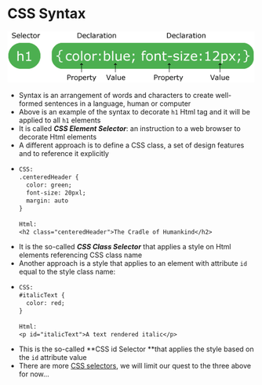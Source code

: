 # CSS Syntax

[![](/assets/css-syntax.gif)](https://www.w3schools.com/whatis/whatis_css.asp)

* Syntax is an arrangement of words and characters to create well-formed sentences in a language, human or computer
* Above is an example of the syntax to decorate `h1` Html tag and it will be applied to all `h1` elements
* It is called _**CSS Element Selector**_: an instruction to a web browser to decorate Html elements
* A different approach is to define a CSS class, a set of design features and to reference it explicitly
* ```
  CSS:
  .centeredHeader {
    color: green;
    font-size: 20pxl;
    margin: auto
  }

  Html:
  <h2 class="centeredHeader">The Cradle of Humankind</h2>
  ```
* It is the so-called _**CSS Class Selector**_ that applies a style on Html elements referencing CSS class name
* Another approach is a style that applies to an element with attribute `id` equal to the style class name:
* ```
  CSS:
  #italicText {
    color: red;
  }

  Html:
  <p id="italicText">A text rendered italic</p>
  ```
* This is the so-called **CSS id Selector **that applies the style based on the `id` attribute value
* There are more [CSS selectors](https://www.w3schools.com/css/css_selectors.asp), we will limit our quest to the three above for now...



